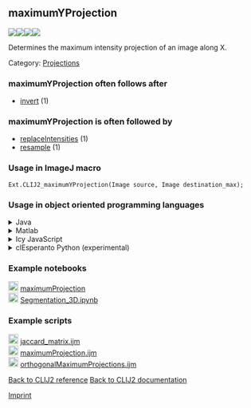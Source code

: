 ## maximumYProjection
<img src="images/mini_empty_logo.png"/><img src="images/mini_clij2_logo.png"/><img src="images/mini_clijx_logo.png"/><img src="images/mini_cle_logo.png"/>

Determines the maximum intensity projection of an image along X.

Category: [Projections](https://clij.github.io/clij2-docs/reference__project)

### maximumYProjection often follows after
* <a href="reference_invert">invert</a> (1)


### maximumYProjection is often followed by
* <a href="reference_replaceIntensities">replaceIntensities</a> (1)
* <a href="reference_resample">resample</a> (1)


### Usage in ImageJ macro
```
Ext.CLIJ2_maximumYProjection(Image source, Image destination_max);
```


### Usage in object oriented programming languages



<details>

<summary>
Java
</summary>
<pre class="highlight">// init CLIJ and GPU
import net.haesleinhuepf.clij2.CLIJ2;
import net.haesleinhuepf.clij.clearcl.ClearCLBuffer;
CLIJ2 clij2 = CLIJ2.getInstance();

// get input parameters
ClearCLBuffer source = clij2.push(sourceImagePlus);
destination_max = clij2.create(source);
</pre>

<pre class="highlight">
// Execute operation on GPU
clij2.maximumYProjection(source, destination_max);
</pre>

<pre class="highlight">
// show result
destination_maxImagePlus = clij2.pull(destination_max);
destination_maxImagePlus.show();

// cleanup memory on GPU
clij2.release(source);
clij2.release(destination_max);
</pre>

</details>



<details>

<summary>
Matlab
</summary>
<pre class="highlight">% init CLIJ and GPU
clij2 = init_clatlab();

% get input parameters
source = clij2.pushMat(source_matrix);
destination_max = clij2.create(source);
</pre>

<pre class="highlight">
% Execute operation on GPU
clij2.maximumYProjection(source, destination_max);
</pre>

<pre class="highlight">
% show result
destination_max = clij2.pullMat(destination_max)

% cleanup memory on GPU
clij2.release(source);
clij2.release(destination_max);
</pre>

</details>



<details>

<summary>
Icy JavaScript
</summary>
<pre class="highlight">// init CLIJ and GPU
importClass(net.haesleinhuepf.clicy.CLICY);
importClass(Packages.icy.main.Icy);

clij2 = CLICY.getInstance();

// get input parameters
source_sequence = getSequence();
source = clij2.pushSequence(source_sequence);
destination_max = clij2.create(source);
</pre>

<pre class="highlight">
// Execute operation on GPU
clij2.maximumYProjection(source, destination_max);
</pre>

<pre class="highlight">
// show result
destination_max_sequence = clij2.pullSequence(destination_max)
Icy.addSequence(destination_max_sequence);
// cleanup memory on GPU
clij2.release(source);
clij2.release(destination_max);
</pre>

</details>



<details>

<summary>
clEsperanto Python (experimental)
</summary>
<pre class="highlight">import pyclesperanto_prototype as cle

cle.maximum_y_projection(source, destination_max)

</pre>



</details>





### Example notebooks
<a href="https://clij.github.io/clij2-docs/md/maximumProjection"><img src="images/language_macro.png" height="20"/></a> [maximumProjection](https://clij.github.io/clij2-docs/md/maximumProjection)  
<a href="https://github.com/clEsperanto/pyclesperanto_prototype/tree/master/demo/segmentation/Segmentation_3D.ipynb"><img src="images/language_python.png" height="20"/></a> [Segmentation_3D.ipynb](https://github.com/clEsperanto/pyclesperanto_prototype/tree/master/demo/segmentation/Segmentation_3D.ipynb)  




### Example scripts
<a href="https://github.com/clij/clij2-docs/blob/master/src/main/macro/jaccard_matrix.ijm"><img src="images/language_macro.png" height="20"/></a> [jaccard_matrix.ijm](https://github.com/clij/clij2-docs/blob/master/src/main/macro/jaccard_matrix.ijm)  
<a href="https://github.com/clij/clij2-docs/blob/master/src/main/macro/maximumProjection.ijm"><img src="images/language_macro.png" height="20"/></a> [maximumProjection.ijm](https://github.com/clij/clij2-docs/blob/master/src/main/macro/maximumProjection.ijm)  
<a href="https://github.com/clij/clij2-docs/blob/master/src/main/macro/orthogonalMaximumProjections.ijm"><img src="images/language_macro.png" height="20"/></a> [orthogonalMaximumProjections.ijm](https://github.com/clij/clij2-docs/blob/master/src/main/macro/orthogonalMaximumProjections.ijm)  


[Back to CLIJ2 reference](https://clij.github.io/clij2-docs/reference)
[Back to CLIJ2 documentation](https://clij.github.io/clij2-docs)

[Imprint](https://clij.github.io/imprint)
